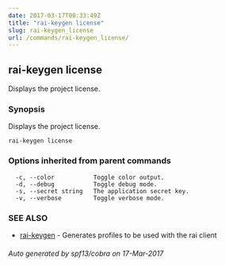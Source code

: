 ```yaml
---
date: 2017-03-17T00:33:49Z
title: "rai-keygen license"
slug: rai-keygen_license
url: /commands/rai-keygen_license/
---
```

## rai-keygen license

Displays the project license.

### Synopsis


Displays the project license.

```
rai-keygen license
```

### Options inherited from parent commands

```
  -c, --color           Toggle color output.
  -d, --debug           Toggle debug mode.
  -s, --secret string   The application secret key.
  -v, --verbose         Toggle verbose mode.
```

### SEE ALSO
* [rai-keygen](/commands/rai-keygen/)	 - Generates profiles to be used with the rai client

###### Auto generated by spf13/cobra on 17-Mar-2017
